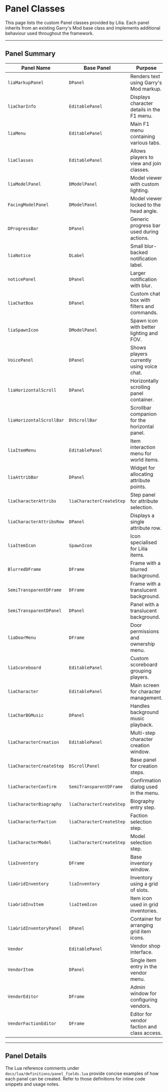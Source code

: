 # Panel Classes

This page lists the custom Panel classes provided by Lilia. Each panel inherits from an existing Garry's Mod base class and implements additional behaviour used throughout the framework.

---

## Panel Summary

| Panel Name | Base Panel | Purpose |
|------------|------------|---------|
| `liaMarkupPanel` | `DPanel` | Renders text using Garry's Mod markup. |
| `liaCharInfo` | `EditablePanel` | Displays character details in the F1 menu. |
| `liaMenu` | `EditablePanel` | Main F1 menu containing various tabs. |
| `liaClasses` | `EditablePanel` | Allows players to view and join classes. |
| `liaModelPanel` | `DModelPanel` | Model viewer with custom lighting. |
| `FacingModelPanel` | `DModelPanel` | Model viewer locked to the head angle. |
| `DProgressBar` | `DPanel` | Generic progress bar used during actions. |
| `liaNotice` | `DLabel` | Small blur-backed notification label. |
| `noticePanel` | `DPanel` | Larger notification with blur. |
| `liaChatBox` | `DPanel` | Custom chat box with filters and commands. |
| `liaSpawnIcon` | `DModelPanel` | Spawn icon with better lighting and FOV. |
| `VoicePanel` | `DPanel` | Shows players currently using voice chat. |
| `liaHorizontalScroll` | `DPanel` | Horizontally scrolling panel container. |
| `liaHorizontalScrollBar` | `DVScrollBar` | Scrollbar companion for the horizontal panel. |
| `liaItemMenu` | `EditablePanel` | Item interaction menu for world items. |
| `liaAttribBar` | `DPanel` | Widget for allocating attribute points. |
| `liaCharacterAttribs` | `liaCharacterCreateStep` | Step panel for attribute selection. |
| `liaCharacterAttribsRow` | `DPanel` | Displays a single attribute row. |
| `liaItemIcon` | `SpawnIcon` | Icon specialised for Lilia items. |
| `BlurredDFrame` | `DFrame` | Frame with a blurred background. |
| `SemiTransparentDFrame` | `DFrame` | Frame with a translucent background. |
| `SemiTransparentDPanel` | `DPanel` | Panel with a translucent background. |
| `liaDoorMenu` | `DFrame` | Door permissions and ownership menu. |
| `liaScoreboard` | `EditablePanel` | Custom scoreboard grouping players. |
| `liaCharacter` | `EditablePanel` | Main screen for character management. |
| `liaCharBGMusic` | `DPanel` | Handles background music playback. |
| `liaCharacterCreation` | `EditablePanel` | Multi-step character creation window. |
| `liaCharacterCreateStep` | `DScrollPanel` | Base panel for creation steps. |
| `liaCharacterConfirm` | `SemiTransparentDFrame` | Confirmation dialog used in the menu. |
| `liaCharacterBiography` | `liaCharacterCreateStep` | Biography entry step. |
| `liaCharacterFaction` | `liaCharacterCreateStep` | Faction selection step. |
| `liaCharacterModel` | `liaCharacterCreateStep` | Model selection step. |
| `liaInventory` | `DFrame` | Base inventory window. |
| `liaGridInventory` | `liaInventory` | Inventory using a grid of slots. |
| `liaGridInvItem` | `liaItemIcon` | Item icon used in grid inventories. |
| `liaGridInventoryPanel` | `DPanel` | Container for arranging grid item icons. |
| `Vendor` | `EditablePanel` | Vendor shop interface. |
| `VendorItem` | `DPanel` | Single item entry in the vendor menu. |
| `VendorEditor` | `DFrame` | Admin window for configuring vendors. |
| `VendorFactionEditor` | `DFrame` | Editor for vendor faction and class access. |

---

## Panel Details

The Lua reference comments under `docs/lua/definitions/panel_fields.lua` provide concise examples of how each panel can be created. Refer to those definitions for inline code snippets and usage notes.
